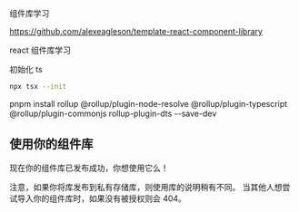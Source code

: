 组件库学习

https://github.com/alexeagleson/template-react-component-library

react 组件库学习

初始化 ts

```bash
npx tsx --init
```

pnpm install rollup @rollup/plugin-node-resolve @rollup/plugin-typescript @rollup/plugin-commonjs rollup-plugin-dts --save-dev

## 使用你的组件库

现在你的组件库已发布成功，你想使用它么！

注意，如果你将库发布到私有存储库，则使用库的说明稍有不同。
当其他人想尝试导入你的组件库时，如果没有被授权则会 404。
